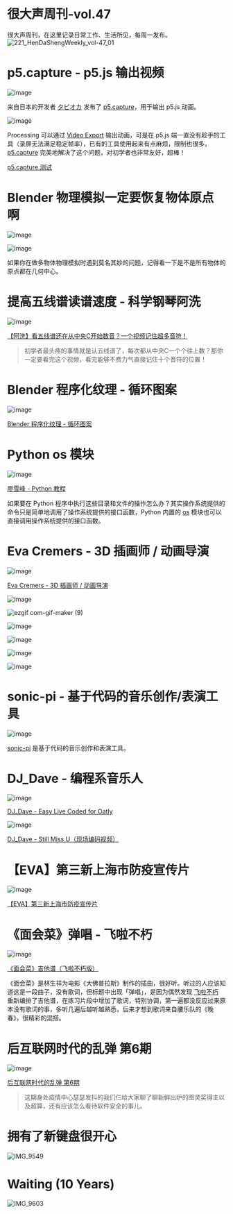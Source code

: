 # 很大声周刊-vol.47
很大声周刊，在这里记录日常工作、生活所见，每周一发布。
![221_HenDaShengWeekly_vol-47_01](https://user-images.githubusercontent.com/20842136/161392384-036cf841-34cd-4678-8417-7be04c012538.png)

# p5.capture - p5.js 输出视频
![image](https://user-images.githubusercontent.com/20842136/161393231-7b376069-36ee-4091-ba56-c2852266b8a4.png)

来自日本的开发者 [タピオカ](https://twitter.com/tapioca_mart/status/1507372315616579585) 发布了 [p5.capture](https://github.com/tapioca24/p5.capture)，用于输出 p5.js 动画。

![image](https://user-images.githubusercontent.com/20842136/161393523-d131ae67-8522-40b3-b785-d4c5d0592d8a.png)

Processing 可以通过 [Video Export](https://funprogramming.org/VideoExport-for-Processing/) 输出动画，可是在 p5.js 端一直没有趁手的工具（录屏无法满足稳定帧率），已有的工具使用起来有点麻烦，限制也很多，[p5.capture](https://github.com/tapioca24/p5.capture) 完美地解决了这个问题，对初学者也非常友好，超棒！

[p5.capture 测试](https://editor.p5js.org/niu/sketches/mhaBXpRhY)

# Blender 物理模拟一定要恢复物体原点啊
![image](https://user-images.githubusercontent.com/20842136/161392687-cd6340e7-7cad-4690-a00c-e18c847d4e77.png)

![image](https://user-images.githubusercontent.com/20842136/161392750-fabc88ee-1af7-4218-9760-681cd6b4df1f.png)

如果你在做多物体物理模拟时遇到莫名其妙的问题，记得看一下是不是所有物体的原点都在几何中心。

# 提高五线谱读谱速度 - 科学钢琴阿洗
![image](https://user-images.githubusercontent.com/20842136/161394276-0ad389a4-e2a4-4eb2-a178-046b2de68a53.png)

[【阿洗】看五线谱还在从中央C开始数音？一个视频记住超多音符！](https://www.bilibili.com/video/BV1Bv411k7bH?spm_id_from=333.999.0.0)

> 初学者最头疼的事情就是认五线谱了，每次都从中央C一个个往上数？那你一定要看完这个视频，看完能够不费力气直接记住十个音符的位置！

# Blender 程序化纹理 - 循环图案
![image](https://user-images.githubusercontent.com/20842136/161392919-fe3c8095-f299-421d-b748-4e279d2d96ad.png)

[Blender 程序化纹理 - 循环图案](https://blender.stackexchange.com/questions/26692/how-do-i-create-repeating-patterns-with-cycles-procedural-textures)

# Python os 模块
![image](https://user-images.githubusercontent.com/20842136/161393130-00d8d8f4-0399-4e03-b5f8-bffe5953ec67.png)

[廖雪峰 - Python 教程](https://www.liaoxuefeng.com/wiki/1016959663602400/1017623135437088)

如果要在 Python 程序中执行这些目录和文件的操作怎么办？其实操作系统提供的命令只是简单地调用了操作系统提供的接口函数，Python 内置的 [os](https://docs.python.org/zh-cn/3/library/os.html?highlight=os#module-os) 模块也可以直接调用操作系统提供的接口函数。

# Eva Cremers - 3D 插画师 / 动画导演
![image](https://user-images.githubusercontent.com/20842136/161393975-bcd62171-7c96-4d6a-bad0-db991ae45198.png)

[Eva Cremers - 3D 插画师 / 动画导演](https://www.evacremers.com/)

![image](https://user-images.githubusercontent.com/20842136/161394032-98b1971b-c1f3-4ac9-bc1a-267b477e5ccc.png)

![ezgif com-gif-maker (9)](https://user-images.githubusercontent.com/20842136/161394159-62d381f2-ab5b-45ef-8405-00069dbbcdd1.gif)

![image](https://user-images.githubusercontent.com/20842136/161394049-49553f30-d36c-4a15-b2de-a1d3b3aeec2a.png)

![image](https://user-images.githubusercontent.com/20842136/161394099-3a1791ec-da65-4947-bf05-ab1028b78158.png)

![image](https://user-images.githubusercontent.com/20842136/161394109-94597c08-6a65-4a5d-b3fa-04fecaf5b02a.png)

![image](https://user-images.githubusercontent.com/20842136/161393929-de16cd05-cf1c-4521-a7f3-c50d2c8c3ed2.png)

# sonic-pi - 基于代码的音乐创作/表演工具
![image](https://user-images.githubusercontent.com/20842136/161394380-31982b7b-2327-4cc9-ae1c-f7bd89f78fd9.png)

[sonic-pi](https://sonic-pi.net/) 是基于代码的音乐创作和表演工具。

# DJ_Dave - 编程系音乐人
![image](https://user-images.githubusercontent.com/20842136/161394438-970a311e-8d04-4f38-8c58-3b70268dfae7.png)

[DJ_Dave - Easy Live Coded for Oatly](https://www.youtube.com/watch?v=YvsoWehBbec&t=358s)

![image](https://user-images.githubusercontent.com/20842136/161394524-aa923ef4-7e9d-42a7-ad14-5e423d448199.png)

[DJ_Dave - Still Miss U（现场编码视频）](https://www.youtube.com/watch?v=nXzTGiLcRL4)

# 【EVA】第三新上海市防疫宣传片
![image](https://user-images.githubusercontent.com/20842136/161430634-a8426a0a-b0be-4fc1-ad5d-bd6f6dd38190.png)

[【EVA】第三新上海市防疫宣传片](https://www.bilibili.com/video/BV1PF41137kQ?spm_id_from=333.1007.top_right_bar_window_history.content.click)

# 《面会菜》弹唱 - 飞啦不朽
![image](https://user-images.githubusercontent.com/20842136/161433721-a77bcc37-a002-4b2d-96bc-ceaa35b7b6cd.png)

[《面会菜》吉他谱（飞啦不朽版）](http://www.flybuxiu.com/2791.html)

《面会菜》是林生祥为电影《大佛普拉斯》制作的插曲，很好听。听过的人应该知道这是一段曲子，没有歌词，但标题中出现「弹唱」，是因为偶然发现 [飞啦不朽](https://www.flybuxiu.com/) 重新编排了吉他谱，在练习片段中增加了歌词，特别协调，第一遍都没反应过来原本没有歌词的事，多听几遍后越听越熟悉，后来才想到歌词来自腰乐队的《晚春》，很精彩的混搭。

# 后互联网时代的乱弹 第6期
![image](https://user-images.githubusercontent.com/20842136/161430703-9053a931-af26-4032-9d4e-978ca05b0707.png)

[后互联网时代的乱弹 第6期](https://www.bilibili.com/video/BV16L4y1L7Td?spm_id_from=333.1007.top_right_bar_window_history.content.click)

> 这期身处疫情中心瑟瑟发抖的我们仨给大家聊了聊新鲜出炉的图灵奖得主以及超算，还有应该怎么看待软件安全的事儿。

# 拥有了新键盘很开心
![IMG_9549](https://user-images.githubusercontent.com/20842136/161394569-2eb6d896-1c34-4b2b-b360-44d63bf9d806.jpeg)

# Waiting (10 Years)
![IMG_9603](https://user-images.githubusercontent.com/20842136/161431540-1dba3cd9-cc6a-4bd1-a3c3-899f2a631c0f.JPG)
